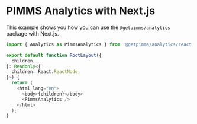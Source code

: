 # PIMMS Analytics with Next.js

This example shows you how you can use the `@getpimms/analytics` package with Next.js.


```ts app/layout.tsx
import { Analytics as PimmsAnalytics } from '@getpimms/analytics/react';

export default function RootLayout({
  children,
}: Readonly<{
  children: React.ReactNode;
}>) {
  return (
    <html lang="en">
      <body>{children}</body>
      <PimmsAnalytics />
    </html>
  );
}
```